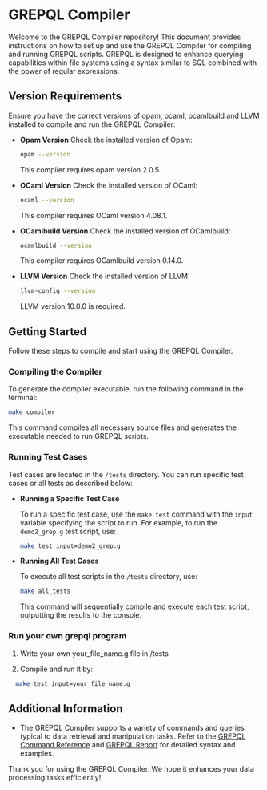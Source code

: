 # GREPQL Compiler

Welcome to the GREPQL Compiler repository! This document provides instructions on how to set up and use the GREPQL Compiler for compiling and running GREPQL scripts. GREPQL is designed to enhance querying capabilities within file systems using a syntax similar to SQL combined with the power of regular expressions.

## Version Requirements

Ensure you have the correct versions of opam, ocaml, ocamlbuild and LLVM installed to compile and run the GREPQL Compiler:

- **Opam Version**
  Check the installed version of Opam:
  ```bash
  opam --version
  ```
  This compiler requires opam version 2.0.5.

- **OCaml Version**
  Check the installed version of OCaml:
  ```bash
  ocaml --version
  ```
  This compiler requires OCaml version 4.08.1.

- **OCamlbuild Version**
  Check the installed version of OCamlbuild:
  ```bash
  ocamlbuild --version
  ```
  This compiler requires OCamlbuild version 0.14.0.

- **LLVM Version**
  Check the installed version of LLVM:
  ```bash
  llvm-config --version
  ```
  LLVM version 10.0.0 is required.

## Getting Started

Follow these steps to compile and start using the GREPQL Compiler.

### Compiling the Compiler

To generate the compiler executable, run the following command in the terminal:
```bash
make compiler
```
This command compiles all necessary source files and generates the executable needed to run GREPQL scripts.

### Running Test Cases

Test cases are located in the `/tests` directory. You can run specific test cases or all tests as described below:

- **Running a Specific Test Case**
  
  To run a specific test case, use the `make test` command with the `input` variable specifying the script to run. For example, to run the `demo2_grep.g` test script, use:
  ```bash
  make test input=demo2_grep.g
  ```

- **Running All Test Cases**

  To execute all test scripts in the `/tests` directory, use:
  ```bash
  make all_tests
  ```
  This command will sequentially compile and execute each test script, outputting the results to the console.
### Run your own grepql program

1. Write your own your_file_name.g file in /tests

2. Compile and run it by:

```bash
  make test input=your_file_name.g
  ```

## Additional Information

- The GREPQL Compiler supports a variety of commands and queries typical to data retrieval and manipulation tasks. Refer to the [GREPQL Command Reference](https://drive.google.com/file/d/10ltsyyzCuSjXZ-eB4PknFGg3zn5YAkVQ/view?usp=sharing) and [GREPQL Report](https://drive.google.com/file/d/10lyo40QwWk1if8GRefZOezLSMzml-QCw/view?usp=sharing) for detailed syntax and examples.


Thank you for using the GREPQL Compiler. We hope it enhances your data processing tasks efficiently!







